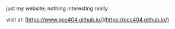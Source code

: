 just my website; nothing interesting really

visit at: [https://www.pcc404.github.io/](https://pcc404.github.io/)
